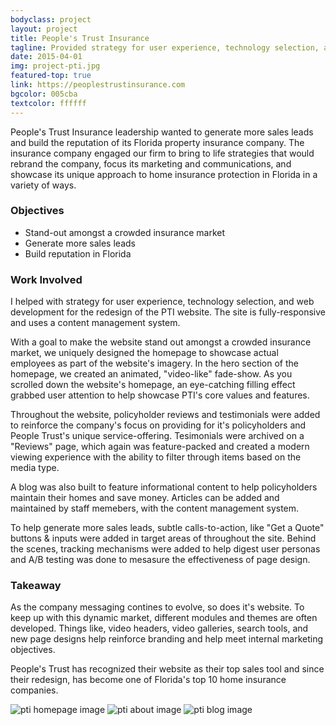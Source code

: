```yaml
---
bodyclass: project
layout: project
title: People's Trust Insurance
tagline: Provided strategy for user experience, technology selection, and web development for this website redesign
date: 2015-04-01
img: project-pti.jpg
featured-top: true
link: https://peoplestrustinsurance.com
bgcolor: 005cba
textcolor: ffffff
---
```


People's Trust Insurance leadership wanted to generate more sales leads and build the reputation of its Florida property insurance company. The insurance company engaged our firm to bring to life strategies that would rebrand the company, focus its marketing and communications, and showcase its unique approach to home insurance protection in Florida in a variety of ways.

### Objectives
* Stand-out amongst a crowded insurance market
* Generate more sales leads
* Build reputation in Florida

### Work Involved
I helped with strategy for user experience, technology selection, and web development for the redesign of the PTI website. The site is fully-responsive and uses a content management system. 

With a goal to make the website stand out amongst a crowded insurance market, we uniquely designed the homepage to showcase actual employees as part of the website's imagery. In the hero section of the homepage, we created an animated, "video-like" fade-show. As you scrolled down the website's homepage, an eye-catching filling effect grabbed user attention to help showcase PTI's core values and features. 

Throughout the website, policyholder reviews and testimonials were added to reinforce the company's focus on providing for it's policyholders and People Trust's unique service-offering. Tesimonials were archived on a "Reviews" page, which again was feature-packed and created a modern viewing experience with the ability to filter through items based on the media type.

A blog was also built to feature informational content to help policyholders maintain their homes and save money. Articles can be added and maintained by staff memebers, with the content management system.

To help generate more sales leads, subtle calls-to-action, like "Get a Quote" buttons & inputs were added in target areas of throughout the site. Behind the scenes, tracking mechanisms were added to help digest user personas and A/B testing was done to mesasure the effectiveness of page design.


### Takeaway
As the company messaging contines to evolve, so does it's website. To keep up with this dynamic market, different modules and themes are often developed. Things like, video headers, video galleries, search tools, and new page designs help reinforce branding and help meet internal marketing objectives. 

People's Trust has recognized their website as their top sales tool and since their redesign, has become one of Florida's top 10 home insurance companies.

![pti homepage image](/assets/project-pti-home.png)
![pti about image](/assets/project-pti-about.png)
![pti blog image](/assets/project-pti-blog.png)

 
